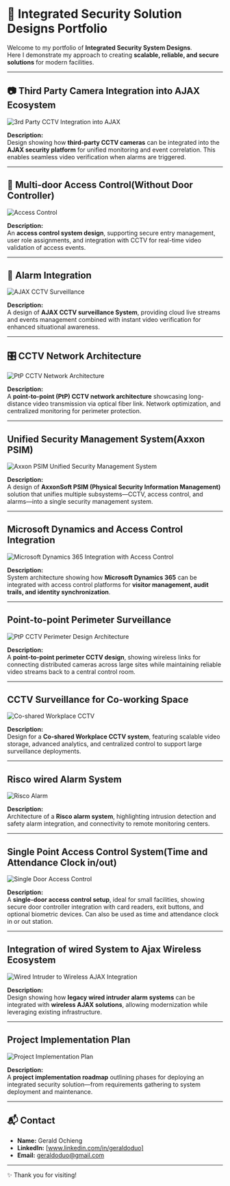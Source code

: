 # 🔐 Integrated Security Solution Designs Portfolio

Welcome to my portfolio of **Integrated Security System Designs**.  
Here I demonstrate my approach to creating **scalable, reliable, and secure solutions** for modern facilities.  

---

## 📷 Third Party Camera Integration into AJAX Ecosystem

![3rd Party CCTV Integration into AJAX](designs/3rd_party_cctv_integration_into_ajax.png)  

**Description:**  
Design showing how **third-party CCTV cameras** can be integrated into the **AJAX security platform** for unified monitoring and event correlation. This enables seamless video verification when alarms are triggered.  

---

## 🔑 Multi-door Access Control(Without Door Controller)

![Access Control](designs/access_control_quantum.png)  

**Description:**  
An **access control system design**, supporting secure entry management, user role assignments, and integration with CCTV for real-time video validation of access events.  

---

## 🚨 Alarm Integration

![AJAX CCTV Surveillance](designs/AJAX_CCTV_Surveillance.png)  

**Description:**  
A design of **AJAX CCTV surveillance System**, providing cloud live streams and events management combined with instant video verification for enhanced situational awareness.  

---

## 🎛 CCTV Network Architecture

![PtP CCTV Network Architecture](designs/delmonte_PtP_CCTV_network_architecture.png)  

**Description:**  
A **point-to-point (PtP) CCTV network architecture** showcasing long-distance video transmission via optical fiber link. Network optimization, and centralized monitoring for perimeter protection.  

---

## Unified Security Management System(Axxon PSIM)

![Axxon PSIM Unified Security Management System](designs/axxon_psim_unified_security_management_system.png)  

**Description:**  
A design of **AxxonSoft PSIM (Physical Security Information Management)** solution that unifies multiple subsystems—CCTV, access control, and alarms—into a single security management system.  

---

## Microsoft Dynamics and Access Control Integration

![Microsoft Dynamics 365 Integration with Access Control](designs/Microsoft_Dynamics_365_integration_with_access_control.png)  

**Description:**  
System architecture showing how **Microsoft Dynamics 365** can be integrated with access control platforms for **visitor management, audit trails, and identity synchronization**.  

---

## Point-to-point Perimeter Surveillance

![PtP CCTV Perimeter Design Architecture](designs/PtP_cctv_perimeter_design_Architecture.png)  

**Description:**  
A **point-to-point perimeter CCTV design**, showing wireless links for connecting distributed cameras across large sites while maintaining reliable video streams back to a central control room.  

---

## CCTV Surveillance for Co-working Space

![Co-shared Workplace CCTV](designs/quantum_cctv.png)  

**Description:**  
Design for a **Co-shared Workplace CCTV system**, featuring scalable video storage, advanced analytics, and centralized control to support large surveillance deployments.  

---

## Risco wired Alarm System

![Risco Alarm](designs/risco_alarm.png)  

**Description:**  
Architecture of a **Risco alarm system**, highlighting intrusion detection and safety alarm integration, and connectivity to remote monitoring centers.  

---

## Single Point Access Control System(Time and Attendance Clock in/out)

![Single Door Access Control](designs/single_door_access_control.png)  

**Description:**  
A **single-door access control setup**, ideal for small facilities, showing secure door controller integration with card readers, exit buttons, and optional biometric devices. Can also be used as time and attendance clock in or out station. 

---

## Integration of wired System to Ajax Wireless Ecosystem

![Wired Intruder to Wireless AJAX Integration](designs/wired_intruder_to_wireless_ajax_integration.png)  

**Description:**  
Design showing how **legacy wired intruder alarm systems** can be integrated with **wireless AJAX solutions**, allowing modernization while leveraging existing infrastructure.  

---

## Project Implementation Plan

![Project Implementation Plan](designs/project_implementation_plan.png)  

**Description:**  
A **project implementation roadmap** outlining phases for deploying an integrated security solution—from requirements gathering to system deployment and maintenance.  

---

## 📬 Contact

- **Name:** Gerald Ochieng  
- **LinkedIn:** [www.linkedin.com/in/geraldoduo]  
- **Email:** geraldoduo@gmail.com  

---

✨ Thank you for visiting!  
